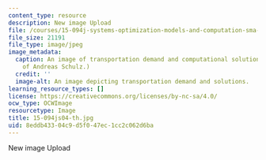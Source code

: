 ```yaml
---
content_type: resource
description: New image Upload
file: /courses/15-094j-systems-optimization-models-and-computation-sma-5223-spring-2004/8eddb43304c9d5f047ec1cc2c062d6ba_15-094js04-th.jpg
file_size: 21191
file_type: image/jpeg
image_metadata:
  caption: An image of transportation demand and computational solutions. (Image courtesy
    of Andreas Schulz.)
  credit: ''
  image-alt: An image depicting transportation demand and solutions.
learning_resource_types: []
license: https://creativecommons.org/licenses/by-nc-sa/4.0/
ocw_type: OCWImage
resourcetype: Image
title: 15-094js04-th.jpg
uid: 8eddb433-04c9-d5f0-47ec-1cc2c062d6ba
---
```

New image Upload